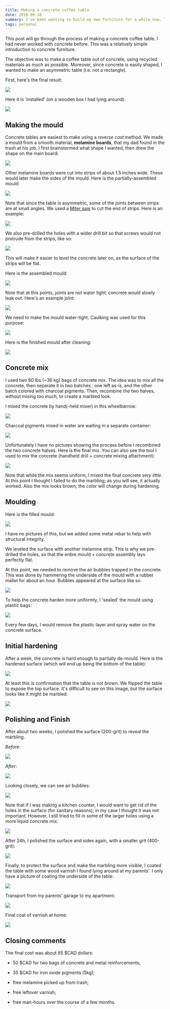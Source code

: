 ```yaml
---
title: Making a concrete coffee table
date: 2018-09-10
summary: I've been wanting to build my own furniture for a while now. This posts details how I built an asymmetric coffee table using concrete, for less than 100$.
tags: personal
---
```


This post will go through the process of making a concrete coffee table. I had never worked with concrete before. This was a relatively simple introduction to concrete furniture.

The objective was to make a coffee table out of concrete, using recycled materials as much as possible. Moreover, since concrete is easily shaped, I wanted to make an asymmetric table (i.e. not a rectangle). 

First, here's the final result:

![](/images/coffee-table/finished.jpg)

Here it is 'installed' (on a wooden box I had lying around):

![](/images/coffee-table/installed.jpg)

## Making the mould

Concrete tables are easiest to make using a _reverse cast_ method. We made a mould from a smooth material, __melamine boards__, that my dad found in the trash at his job. I first brainstormed what shape I wanted, then drew the shape on the main board:

![](/images/coffee-table/brainstorming.jpg)

Other melamine boards were cut into strips of about 1.5 inches wide. These would later make the sides of the mould. Here is the partially-assembled mould:

![](/images/coffee-table/mould-assembly-1.jpg)

Note that since the table is asymmetric, some of the joints between strips are at small angles. We used a [Miter saw](https://en.wikipedia.org/wiki/Miter_saw) to cut the end of strips. Here is an example:

![](/images/coffee-table/joints.jpg)

We also pre-drilled the holes with a wider drill bit so that screws would not protrude from the strips, like so:

![](/images/coffee-table/pre-drilling.jpg)

This will make it easier to level the concrete later on, as the surface of the strips will be flat.

Here is the assembled mould:

![](/images/coffee-table/mould-assembly-2.jpg)

Note that at this points, joints are not water tight; concrete would slowly leak out. Here's an example joint:

![](/images/coffee-table/not-water-tight.jpg)

We need to make the mould water-tight. Caulking was used for this purpose:

![](/images/coffee-table/water-tight.jpg)

Here is the finished mould after cleaning:

![](/images/coffee-table/mould-assembly-3.jpg)

## Concrete mix

I used two 80 lbs (~36 kg) bags of concrete mix. The idea was to mix all the concrete, then separate it in two batches : one left as-is, and the other batch colored with charcoal pigments. Then, recombine the two halves, without mixing too much, to create a marbled look. 

I mixed the concrete by hand(-held mixer) in this wheelbarrow:

![](/images/coffee-table/wheelbarrow.jpg)

Charcoal pigments mixed in water are waiting in a separate container:

![](/images/coffee-table/pigments-bucket.jpg)

Unfortunately I have no pictures showing the process before I recombined the two concrete halves. Here is the final mix. You can also see the tool I used to mix the concrete (handheld drill + concrete mixing attachment):

![](/images/coffee-table/concrete-mixed.jpg)

Note that while the mix seems uniform, I mixed the final concrete _very little_. At this point I thought I failed to do the marbling; as you will see, it actually worked. Also the mix looks brown; the color will change during hardening.

## Moulding

Here is the filled mould:

![](/images/coffee-table/filled-mould.jpg)

I have no pictures of this, but we added some metal rebar to help with structural integrity. 

We leveled the surface with another melamine strip. This is why we pre-drilled the holes, so that the entire mould + concrete assembly lays perfectly flat.

At this point, we needed to remove the air bubbles trapped in the concrete. This was done by hammering the underside of the mould with a rubber mallet for about an hour. Bubbles appeared at the surface like so:

![](/images/coffee-table/air-bubbles.jpg)

To help the concrete harden more uniformly, I 'sealed' the mould using plastic bags:

![](/images/coffee-table/sealed-mould.jpg)

Every few days, I would remove the plastic layer and spray water on the concrete surface.

## Initial hardening

After a week, the concrete is hard enough to partially de-mould. Here is the hardened surface (which will end up being the bottom of the table):

![](/images/coffee-table/demould.jpg)

At least this is confirmation that the table is not _brown_. We flipped the table to expose the top surface. It's difficult to see on this image, but the surface looks like it might be marbled:

![](/images/coffee-table/raw-surface.jpg)

## Polishing and Finish

After about two weeks, I polished the surface (200-grit) to reveal the marbling.

_Before_:

![](/images/coffee-table/before-polishing.jpg)

_After_:

![](/images/coffee-table/after-polishing.jpg)

Looking closely, we can see air bubbles:

![](/images/coffee-table/surface-holes.jpg)

Note that if I was making a kitchen counter, I would want to get rid of the holes in the surface (for sanitary reasons); in my case I thought it was not important. However, I still tried to fill in some of the larger holes using a more liquid concrete mix:

![](/images/coffee-table/filling-holes.jpg)

After 24h, I polished the surface and sides again, with a smaller grit (400-grit):

![](/images/coffee-table/before-coating.jpg)

Finally, to protect the surface and make the marbling more visible, I coated the table with some wood varnish I found lying around at my parents'. I only have a picture of coating the underside of the table:

![](/images/coffee-table/underside-coating.jpg)

Transport from my parents' garage to my apartment:

![](/images/coffee-table/in-transport.jpg)

Final coat of varnish at home:

![](/images/coffee-table/after-coating.jpg)

## Closing comments

The final cost was about 85 $CAD dollars:

- 50 $CAD for two bags of concrete and metal reinforcements;

- 35 $CAD for iron oxide pigments (5kg);

- free melamine picked up from trash;

- free leftover varnish;

- free man-hours over the course of a few months.